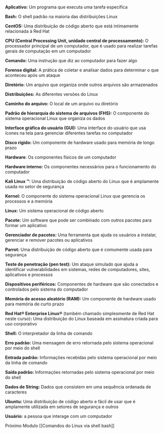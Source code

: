 
**Aplicativo:** Um programa que executa uma tarefa específica

**Bash:** O shell padrão na maioria das distribuições Linux

**CentOS:** Uma distribuição de código aberto que está intimamente relacionada à Red Hat

**CPU (Central Processing Unit, unidade central de processamento):** O processador principal de um computador, que é usado para realizar tarefas gerais de computação em um computador

**Comando:** Uma instrução que diz ao computador para fazer algo

**Forense digital:** A prática de coletar e analisar dados para determinar o que aconteceu após um ataque

**Diretório:** Um arquivo que organiza onde outros arquivos são armazenados

**Distribuições:** As diferentes versões do Linux

**Caminho do arquivo:** O local de um arquivo ou diretório

**Padrão de hierarquia do sistema de arquivos (FHS):** O componente do sistema operacional Linux que organiza os dados

**Interface gráfica do usuário (GUI):** Uma interface do usuário que usa ícones na tela para gerenciar diferentes tarefas no computador

**Disco rígido:** Um componente de hardware usado para memória de longo prazo

**Hardware**: Os componentes físicos de um computador

**Hardware interno:** Os componentes necessários para o funcionamento do computador

**Kali Linux ™**: Uma distribuição de código aberto do Linux que é amplamente usada no setor de segurança

**Kernel:** O componente do sistema operacional Linux que gerencia os processos e a memória

**Linux:** Um sistema operacional de código aberto

**Pacote:** Um software que pode ser combinado com outros pacotes para formar um aplicativo

**Gerenciador de pacotes:** Uma ferramenta que ajuda os usuários a instalar, gerenciar e remover pacotes ou aplicativos

**Parrot:** Uma distribuição de código aberto que é comumente usada para segurança

**Teste de penetração (pen test):** Um ataque simulado que ajuda a identificar vulnerabilidades em sistemas, redes de computadores, sites, aplicativos e processos

**Dispositivos periféricos:** Componentes de hardware que são conectados e controlados pelo sistema do computador

**Memória de acesso aleatório (RAM):** Um componente de hardware usado para memória de curto prazo

**Red Hat® Enterprise Linux®** (também chamado simplesmente de Red Hat neste curso)**:** Uma distribuição do Linux baseada em assinatura criada para uso corporativo

**Shell:** O interpretador da linha de comando

**Erro padrão:** Uma mensagem de erro retornada pelo sistema operacional por meio do shell

**Entrada padrão:** Informações recebidas pelo sistema operacional por meio da linha de comando

**Saída padrão:** Informações retornadas pelo sistema operacional por meio do shell

**Dados de String:** Dados que consistem em uma sequência ordenada de caracteres

**Ubuntu:** Uma distribuição de código aberto e fácil de usar que é amplamente utilizada em setores de segurança e outros

**Usuário:** a pessoa que interage com um computador

Próximo Modulo [[Comandos do Linux via shell bash]]
